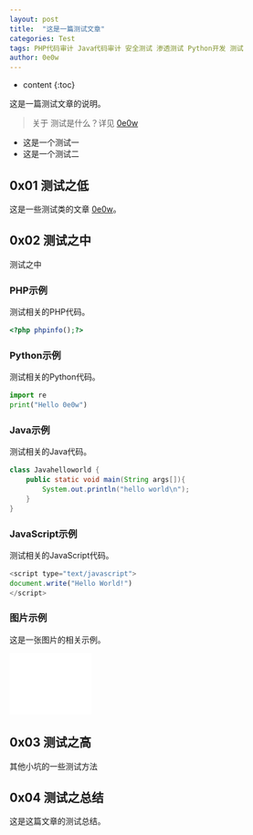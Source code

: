 ```yaml
---
layout: post
title:  "这是一篇测试文章"
categories: Test
tags: PHP代码审计 Java代码审计 安全测试 渗透测试 Python开发 测试
author: 0e0w
---
```


* content
{:toc}

这是一篇测试文章的说明。

> 关于 测试是什么？详见 [0e0w](http://www.0e0w.com/)

- 这是一个测试一
- 这是一个测试二


## 0x01 测试之低

这是一些测试类的文章 [0e0w](http://www.0e0w.com/)。

## 0x02 测试之中

测试之中
### PHP示例
测试相关的PHP代码。
```php
<?php phpinfo();?>
```
### Python示例
测试相关的Python代码。

```python
import re
print("Hello 0e0w")
```
### Java示例
测试相关的Java代码。

```java
class Javahelloworld {
    public static void main(String args[]){
        System.out.println("hello world\n");
    }
}
```
### JavaScript示例
测试相关的JavaScript代码。

```javascript
<script type="text/javascript">
document.write("Hello World!")
</script>
```

### 图片示例

这是一张图片的相关示例。

![](https://raw.githubusercontent.com/0e0w/0e0w.github.io/master/image/test.png)


## 0x03 测试之高

其他小坑的一些测试方法

## 0x04 测试之总结

这是这篇文章的测试总结。

